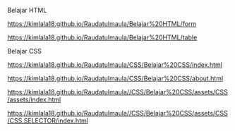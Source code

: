 Belajar HTML

https://kimlala18.github.io/Raudatulmaula/Belajar%20HTML/form

https://kimlala18.github.io/Raudatulmaula/Belajar%20HTML/table

Belajar CSS

https://kimlala18.github.io/Raudatulmaula/CSS/Belajar%20CSS/index.html

https://kimlala18.github.io/Raudatulmaula/CSS/Belajar%20CSS/about.html

https://kimlala18.github.io/Raudatulmaula//CSS/Belajar%20CSS/assets/CSS/assets/index.html

https://kimlala18.github.io/Raudatulmaula//CSS/Belajar%20CSS/assets/CSS/CSS.SELECTOR/index.html
